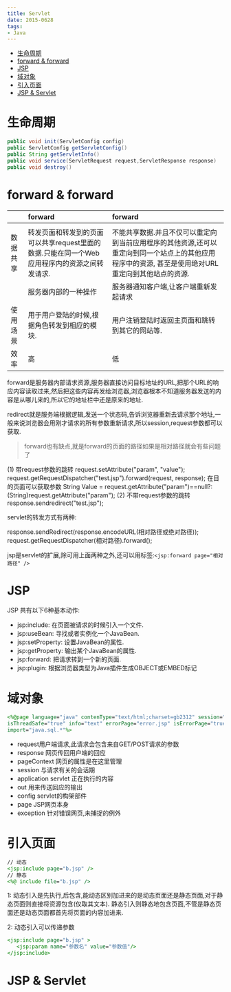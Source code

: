 ```yaml
---
title: Servlet
date: 2015-0628
tags:
- Java
---
```

<!-- TOC -->

- [生命周期](#生命周期)
- [forward & forward](#forward--forward)
- [JSP](#jsp)
- [域对象](#域对象)
- [引入页面](#引入页面)
- [JSP & Servlet](#jsp--servlet)

<!-- /TOC -->

# 生命周期

```Java
public void init(ServletConfig config)
public ServletConfig getServletConfig()
public String getServletInfo()
public void service(ServletRequest request,ServletResponse response)
public void destroy()
```

# forward & forward

||forward|forward|
|:---|:---|:---|
||||
|数据共享|转发页面和转发到的页面可以共享request里面的数据.只能在同一个Web应用程序内的资源之间转发请求.|不能共享数据.并且不仅可以重定向到当前应用程序的其他资源,还可以重定向到同一个站点上的其他应用程序中的资源, 甚至是使用绝对URL重定向到其他站点的资源.|
||服务器内部的一种操作|服务器通知客户端,让客户端重新发起请求|
|使用场景|用于用户登陆的时候,根据角色转发到相应的模块.|用户注销登陆时返回主页面和跳转到其它的网站等.|
|效率|高|低|
forward是服务器内部请求资源,服务器直接访问目标地址的URL,把那个URL的响应内容读取过来,然后把这些内容再发给浏览器,浏览器根本不知道服务器发送的内容是从哪儿来的,所以它的地址栏中还是原来的地址.

redirect就是服务端根据逻辑,发送一个状态码,告诉浏览器重新去请求那个地址,一般来说浏览器会用刚才请求的所有参数重新请求,所以session,request参数都可以获取.

> forward也有缺点,就是forward的页面的路径如果是相对路径就会有些问题了

(1) 带request参数的跳转
request.setAttribute("param", "value");
request.getRequestDispatcher("test.jsp").forward(request, response);
在目的页面可以获取参数
String Value = request.getAttribute("param")==null?:(String)request.getAttribute("param");
(2) 不带request参数的跳转
response.sendredirect("test.jsp");

servlet的转发方式有两种: 

response.sendRedirect(response.encodeURL(相对路径或绝对路径)); 
request.getRequestDispatcher(相对路径).forward();

jsp是servlet的扩展,除可用上面两种之外,还可以用标签:`<jsp:forward page="相对路径" />`

# JSP

JSP 共有以下6种基本动作:

* jsp:include: 在页面被请求的时候引入一个文件.
* jsp:useBean: 寻找或者实例化一个JavaBean.
* jsp:setProperty: 设置JavaBean的属性.
* jsp:getProperty: 输出某个JavaBean的属性.
* jsp:forward: 把请求转到一个新的页面.
* jsp:plugin: 根据浏览器类型为Java插件生成OBJECT或EMBED标记

# 域对象

```jsp
<%@page language="java" contenType="text/html;charset=gb2312" session="true" buffer="64kb" autoFlush="true"
isThreadSafe="true" info="text" errorPage="error.jsp" isErrorPage="true" isELIgnored="true" pageEncoding="gb2312"
import="java.sql.*"%>
```

* request用户端请求,此请求会包含来自GET/POST请求的参数
* response 网页传回用户端的回应
* pageContext 网页的属性是在这里管理
* session 与请求有关的会话期
* application servlet 正在执行的内容
* out 用来传送回应的输出
* config servlet的构架部件
* page JSP网页本身
* exception 针对错误网页,未捕捉的例外


# 引入页面

```jsp
// 动态
<jsp:include page="b.jsp" /> 
// 静态
<%@ include file="b.jsp" /> 
```

1:
动态引入是先执行,后包含,能动态区别加进来的是动态页面还是静态页面,对于静态页面则直接将资源包含(仅取其文本).
静态引入则静态地包含页面,不管是静态页面还是动态页面都首先将页面的内容加进来.  

2:
动态引入可以传递参数
```jsp
<jsp:include page="b.jsp" >
   <jsp:param name="参数名" value="参数值"/>
</jsp:include>
```

# JSP & Servlet

